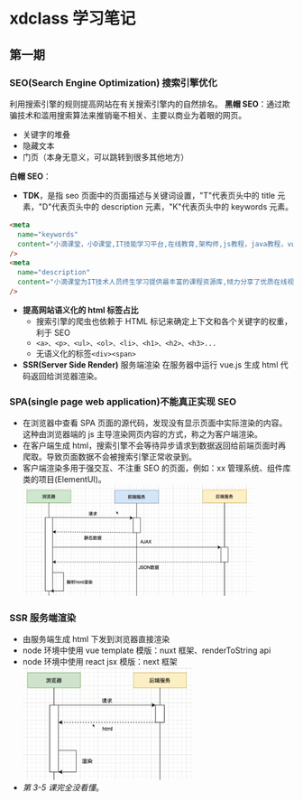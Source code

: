 # xdclass 学习笔记

## 第一期

### SEO(Search Engine Optimization) 搜索引擎优化

利用搜索引擎的规则提高网站在有关搜索引擎内的自然排名。
**黑帽 SEO**：通过欺骗技术和滥用搜索算法来推销毫不相关、主要以商业为着眼的网页。

- 关键字的堆叠
- 隐藏文本
- 门页（本身无意义，可以跳转到很多其他地方）

**白帽 SEO**：

- **TDK**，是指 seo 页面中的页面描述与关键词设置，"T"代表页头中的 title 元素，"D"代表页头中的 description 元素，"K"代表页头中的 keywords 元素。

```html
<meta
  name="keywords"
  content="小滴课堂，小D课堂,IT技能学习平台,在线教育,架构师,js教程，java教程，vue3教程，springboot教程，springcloud教程，vue教程，java开发，网页开发，html教程，微服务教程"
/>
<meta
  name="description"
  content="小滴课堂为IT技术人员终生学习提供最丰富的课程资源库,倾力分享了优质在线视频课程,几乎覆盖了IT技术的各个领域:java、js、vue、springboot、springcloud，涵盖前端、后端、运维、大数据、人工智能等，帮助每个渴望成长的IT技术工程师技能提升，学有所成！"
/>
```

- **提高网站语义化的 html 标签占比**
  - 搜索引擎的爬虫也依赖于 HTML 标记来确定上下文和各个关键字的权重，利于 SEO
  - `<a>、<p>、<ul>、<ol>、<li>、<h1>、<h2>、<h3>...`
  - 无语义化的标签`<div><span>`
- **SSR(Server Side Render)** 服务端渲染
  在服务器中运行 vue.js 生成 html 代码返回给浏览器渲染。

### SPA(single page web application)不能真正实现 SEO

- 在浏览器中查看 SPA 页面的源代码，发现没有显示页面中实际渲染的内容。这种由浏览器端的 js 主导渲染网页内容的方式，称之为客户端渲染。
- 在客户端生成 html，搜索引擎不会等待异步请求到数据返回给前端页面时再爬取。导致页面数据不会被搜索引擎正常收录到。
- 客户端渲染多用于强交互、不注重 SEO 的页面，例如：xx 管理系统、组件库类的项目(ElementUI)。
  <img src=2023-10-09-22-39-02.png style="zoom:40%;" />

### SSR 服务端渲染

- 由服务端生成 html 下发到浏览器直接渲染
- node 环境中使用 vue template 模版：nuxt 框架、renderToString api
- node 环境中使用 react jsx 模版：next 框架
  <img src=2023-10-09-22-52-04.png style="height:200px;width:300px;" />
- _第 3-5 课完全没看懂_。
